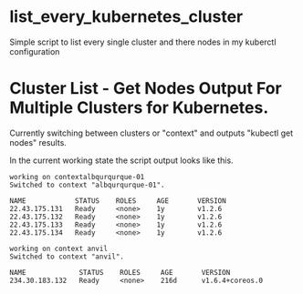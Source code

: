 # list_every_kubernetes_cluster
Simple script to list every single cluster and there nodes in my kuberctl configuration

# Cluster List - Get Nodes Output For Multiple Clusters for Kubernetes.  

Currently switching between clusters or "context" and outputs "kubectl get nodes" results.

In the current working state the script output looks like this. 

``` 
working on contextalbqurqurque-01
Switched to context "albqurqurque-01".

NAME            STATUS    ROLES     AGE       VERSION
22.43.175.131   Ready     <none>    1y        v1.2.6
22.43.175.132   Ready     <none>    1y        v1.2.6
22.43.175.133   Ready     <none>    1y        v1.2.6
22.43.175.134   Ready     <none>    1y        v1.2.6

working on context anvil
Switched to context "anvil".

NAME             STATUS    ROLES     AGE       VERSION
234.30.183.132   Ready     <none>    216d      v1.6.4+coreos.0
```



